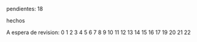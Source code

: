 pendientes: 
18

hechos



A espera de revision:
0
1
2
3
4
5
6
7
8
9
10
11
12
13
14
15
16
17
19
20
21
22
